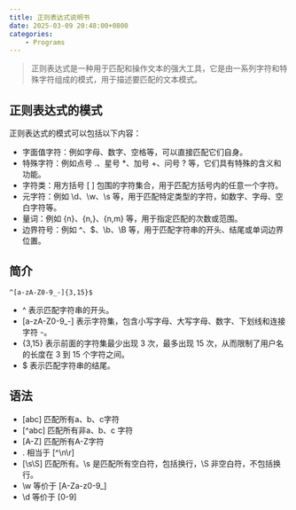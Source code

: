 ```yaml
---
title: 正则表达式说明书
date: 2025-03-09 20:48:00+0800
categories:
    - Programs
---
```


> 正则表达式是一种用于匹配和操作文本的强大工具，它是由一系列字符和特殊字符组成的模式，用于描述要匹配的文本模式。


## 正则表达式的模式
正则表达式的模式可以包括以下内容：
- 字面值字符：例如字母、数字、空格等，可以直接匹配它们自身。
- 特殊字符：例如点号 .、星号 *、加号 +、问号 ? 等，它们具有特殊的含义和功能。
- 字符类：用方括号 [ ] 包围的字符集合，用于匹配方括号内的任意一个字符。
- 元字符：例如 \d、\w、\s 等，用于匹配特定类型的字符，如数字、字母、空白字符等。
- 量词：例如 {n}、{n,}、{n,m} 等，用于指定匹配的次数或范围。
- 边界符号：例如 ^、$、\b、\B 等，用于匹配字符串的开头、结尾或单词边界位置。

## 简介
```
^[a-zA-Z0-9_-]{3,15}$
```
- ^ 表示匹配字符串的开头。
- [a-zA-Z0-9_-] 表示字符集，包含小写字母、大写字母、数字、下划线和连接字符 -。
- {3,15} 表示前面的字符集最少出现 3 次，最多出现 15 次，从而限制了用户名的长度在 3 到 15 个字符之间。
- $ 表示匹配字符串的结尾。

## 语法
- [abc] 匹配所有a、b、c字符
- [^abc] 匹配所有非a、b、c 字符
- [A-Z] 匹配所有A-Z字符
- . 相当于 [^\n\r]
- [\s\S] 匹配所有。\s 是匹配所有空白符，包括换行，\S 非空白符，不包括换行。
- \w 等价于 [A-Za-z0-9_]
- \d 等价于 [0-9]



